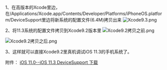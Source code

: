 1、在高版本的Xcode里边，在/Applications/Xcode.app/Contents/Developer/Platforms/iPhoneOS.platform/DeviceSupport里边将新系统的配置文件(6.4M)拷贝出来
![Xcode9.3.png](https://upload-images.jianshu.io/upload_images/3488832-a94dba2a9ba4946b.png?imageMogr2/auto-orient/strip%7CimageView2/2/w/620)

2、将11.3系统的配置文件拷贝到Xcode9.2版本里
![Xcode9.2拷贝之前.png](https://upload-images.jianshu.io/upload_images/3488832-5d18459e445f0aa3.png?imageMogr2/auto-orient/strip%7CimageView2/2/w/620)

![Xcode9.2拷贝之后.png](https://upload-images.jianshu.io/upload_images/3488832-17ca0b83a564fee2.png?imageMogr2/auto-orient/strip%7CimageView2/2/w/620)

3、这样就可以直接Xcode9.2里真机调试iOS 11.3的手机系统了。

附件：
[iOS 11.0--iOS 11.3 DeviceSupport 下载](https://github.com/haogaoming123/iOS--DeviceSupport.git)

